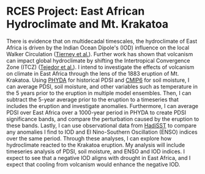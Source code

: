 # RCES Project: East African Hydroclimate and Mt. Krakatoa
There is evidence that on multidecadal timescales, the hydroclimate of East Africa is driven by the Indian Ocean Dipole's (IOD) influence on the local Walker Circulation ([Tierney et al.](https://www.nature.com/articles/nature11785)). Further work has shown that volcanism can impact global hydroclimate by shifting the Intertropical Convergence Zone (ITCZ) ([Tejedor et al.](https://doi.org/10.1073/pnas.2019145118)). I intend to investigate the effects of volcanism on climate in East Africa through the lens of the 1883 eruption of Mt. Krakatoa. Using [PHYDA](https://zenodo.org/records/1198817) for historical PDSI and [CMIP6](https://pcmdi.llnl.gov/CMIP6/) for soil moisture, I can average PDSI, soil moisture, and other variables such as temperature in the 5 years prior to the eruption in multiple model ensembles. Then, I can subtract the 5-year average prior to the eruption to a timeseries that includes the eruption and investigate anomalies. Furthermore, I can average PDSI over East Africa over a 1000-year period in PHYDA to create PDSI significance bands, and compare the perturbation caused by the eruption to these bands. Lastly, I can use observational data from [HadiSST](https://www.metoffice.gov.uk/hadobs/hadisst/data/download.html) to compare any anomalies I find to IOD and El Nino-Southern Oscillation (ENSO) indices over the same period. Through these analyses, I can explore how hydroclimate reacted to the Krakatoa eruption. My analysis will include timeseries analysis of PDSI, soil moisture, and ENSO and IOD indices. I expect to see that a negative IOD aligns with drought in East Africa, and I expect that cooling from volcanism would enhance the negative IOD.

